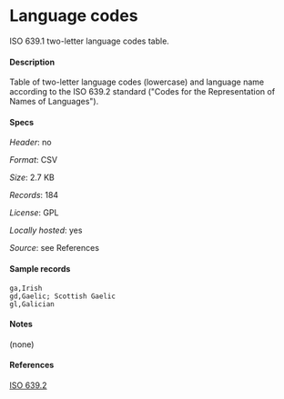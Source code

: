 # Language codes

ISO 639.1 two-letter language codes table.

#### Description

Table of two-letter language codes (lowercase) and language name according to
the ISO 639.2 standard ("Codes for the Representation of Names of Languages").

#### Specs

_Header_: no

_Format_: CSV

_Size_: 2.7 KB

_Records_: 184

_License_: GPL

_Locally hosted_: yes

_Source_: see References

#### Sample records

```
ga,Irish
gd,Gaelic; Scottish Gaelic
gl,Galician
```

#### Notes

(none)

#### References

[ISO 639.2](https://www.loc.gov/standards/iso639-2/langhome.html)
